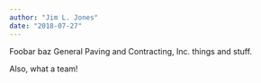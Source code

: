 ```yaml
---
author: "Jim L. Jones"
date: "2018-07-27"
---
```


Foobar baz General Paving and Contracting, Inc. things and stuff.

Also, what a team!
